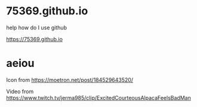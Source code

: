 # 75369.github.io

help how do I use github

https://75369.github.io

# aeiou

Icon from https://moetron.net/post/184529643520/

Video from https://www.twitch.tv/jerma985/clip/ExcitedCourteousAlpacaFeelsBadMan
